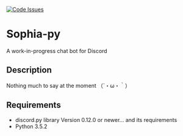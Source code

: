 [![Code Issues](https://www.quantifiedcode.com/api/v1/project/c332a2b270124656b3f32be388e15b63/badge.svg)](https://www.quantifiedcode.com/app/project/c332a2b270124656b3f32be388e15b63)

# Sophia-py
A work-in-progress chat bot for Discord

## Description
Nothing much to say at the moment （´・ω・｀）

## Requirements
- discord.py library Version 0.12.0 or newer... and its requirements
- Python 3.5.2
